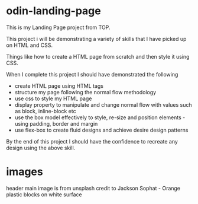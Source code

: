 # odin-landing-page

This is my Landing Page project from TOP.

This project i will be demonstrating a variety of skills that I have picked up on HTML and CSS.

Things like how to create a HTML page from scratch and then style it using CSS.

When I complete this project I should have demonstrated the following 

- create HTML page using HTML tags 
- structure my page following the normal flow methodology
- use css to style my HTML page 
- display property to manipulate and change normal flow with values such as block, inline-block etc
- use the box model effectively to style, re-size and position elements - using padding, border 
and margin 
- use flex-box to create fluid designs and achieve desire design patterns

By the end of this project I should have the confidence to recreate any design using the above skill.

# images 
header main image is from unsplash 
credit to Jackson Sophat - Orange plastic blocks on white surface



